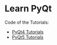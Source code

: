 # Learn PyQt

Code of the Tutorials:

* [PyQt4 Tutorials](http://www.qaulau.com/books/PyQt4_Tutorial/index.html)
* [PyQt5 Tutorials](http://zetcode.com/gui/pyqt5/)
